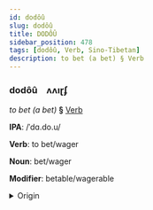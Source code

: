 ```yaml
---
id: dodôû
slug: dodôû
title: DODÔÛ
sidebar_position: 478
tags: [dodôû, Verb, Sino-Tibetan]
description: to bet (a bet) § Verb
---
```


### dodôû&emsp;<span kind="abugida">ʌʌıɽʄ</span>

*to bet (a bet)* **§** [Verb](../../tags/Verb)

**IPA**: /ˈdɑ.do.u/

**Verb**: to bet/wager

**Noun**: bet/wager

**Modifier**: betable/wagerable

<details>
    <summary>Origin</summary>
    Cantonese 打賭 daa2 dou2 /daːdou̯/<br/>
    <em>Sino-Tibetan Language Family</em>
</details>